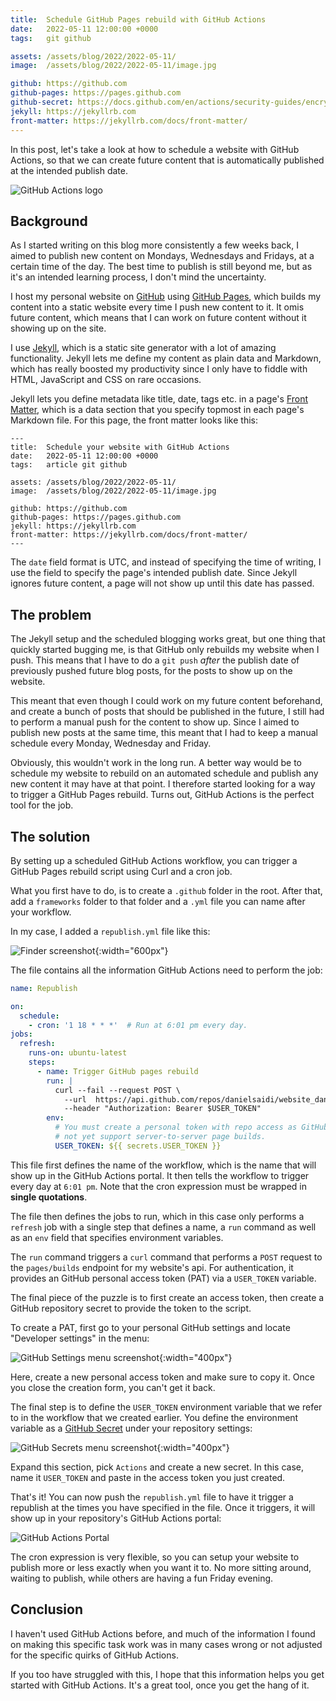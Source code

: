 ```yaml
---
title:  Schedule GitHub Pages rebuild with GitHub Actions
date:   2022-05-11 12:00:00 +0000
tags:   git github

assets: /assets/blog/2022/2022-05-11/
image:  /assets/blog/2022/2022-05-11/image.jpg

github: https://github.com
github-pages: https://pages.github.com
github-secret: https://docs.github.com/en/actions/security-guides/encrypted-secrets
jekyll: https://jekyllrb.com
front-matter: https://jekyllrb.com/docs/front-matter/
---
```


In this post, let's take a look at how to schedule a website with GitHub Actions, so that we can create future content that is automatically published at the intended publish date.

![GitHub Actions logo]({{page.image}})


## Background

As I started writing on this blog more consistently a few weeks back, I aimed to publish new content on Mondays, Wednesdays and Fridays, at a certain time of the day. The best time to publish is still beyond me, but as it's an intended learning process, I don't mind the uncertainty.

I host my personal website on [GitHub]({{page.github}}) using [GitHub Pages]({{page.github-pages}}), which builds my content into a static website every time I push new content to it. It omis future content, which means that I can work on future content without it showing up on the site.

I use [Jekyll]({{page.jekyll}}), which is a static site generator with a lot of amazing functionality. Jekyll lets me define my content as plain data and Markdown, which has really boosted my productivity since I only have to fiddle with HTML, JavaScript and CSS on rare occasions.

Jekyll lets you define metadata like title, date, tags etc. in a page's [Front Matter]({{page.front-matter}}), which is a data section that you specify topmost in each page's Markdown file. For this page, the front matter looks like this:

```
---
title:  Schedule your website with GitHub Actions
date:   2022-05-11 12:00:00 +0000
tags:   article git github

assets: /assets/blog/2022/2022-05-11/
image:  /assets/blog/2022/2022-05-11/image.jpg

github: https://github.com
github-pages: https://pages.github.com
jekyll: https://jekyllrb.com
front-matter: https://jekyllrb.com/docs/front-matter/
---
```

The `date` field format is UTC, and instead of specifying the time of writing, I use the field to specify the page's intended publish date. Since Jekyll ignores future content, a page will not show up until this date has passed.


## The problem

The Jekyll setup and the scheduled blogging works great, but one thing that quickly started bugging me, is that GitHub only rebuilds my website when I push. This means that I have to do a `git push` *after* the publish date of previously pushed future blog posts, for the posts to show up on the website.

This meant that even though I could work on my future content beforehand, and create a bunch of posts that should be published in the future, I still had to perform a manual push for the content to show up. Since I aimed to publish new posts at the same time, this meant that I had to keep a manual schedule every Monday, Wednesday and Friday.

Obviously, this wouldn't work in the long run. A better way would be to schedule my website to rebuild on an automated schedule and publish any new content it may have at that point. I therefore started looking for a way to trigger a GitHub Pages rebuild. Turns out, GitHub Actions is the perfect tool for the job.


## The solution

By setting up a scheduled GitHub Actions workflow, you can trigger a GitHub Pages rebuild script using Curl and a cron job.

What you first have to do, is to create a `.github` folder in the root. After that, add a `frameworks` folder to that folder and a `.yml` file you can name after your workflow.

In my case, I added a `republish.yml` file like this:

![Finder screenshot]({{page.assets}}finder.jpg){:width="600px"}

The file contains all the information GitHub Actions need to perform the job:

```yml
name: Republish

on:
  schedule:
    - cron: '1 18 * * *'  # Run at 6:01 pm every day.
jobs:
  refresh:
    runs-on: ubuntu-latest
    steps:
      - name: Trigger GitHub pages rebuild
        run: |
          curl --fail --request POST \
            --url  https://api.github.com/repos/danielsaidi/website_danielsaidi/pages/builds \
            --header "Authorization: Bearer $USER_TOKEN"
        env:
          # You must create a personal token with repo access as GitHub does
          # not yet support server-to-server page builds.
          USER_TOKEN: ${{ secrets.USER_TOKEN }}
```

This file first defines the name of the workflow, which is the name that will show up in the GitHub Actions portal. It then tells the workflow to trigger every day at `6:01 pm`. Note that the cron expression must be wrapped in **single quotations**.

The file then defines the jobs to run, which in this case only performs a `refresh` job with a single step that defines a name, a `run` command as well as an `env` field that specifies environment variables.

The `run` command triggers a `curl` command that performs a `POST` request to the `pages/builds` endpoint for my website's api. For authentication, it provides an GitHub personal access token (PAT) via a `USER_TOKEN` variable.

The final piece of the puzzle is to first create an access token, then create a GitHub repository secret to provide the token to the script.

To create a PAT, first go to your personal GitHub settings and locate "Developer settings" in the menu:

![GitHub Settings menu screenshot]({{page.assets}}github-settings-2.jpg){:width="400px"}

Here, create a new personal access token and make sure to copy it. Once you close the creation form, you can't get it back.

The final step is to define the `USER_TOKEN` environment variable that we refer to in the workflow that we created earlier. You define the environment variable as a [GitHub Secret]({{page.github-secret}}) under your repository settings:

![GitHub Secrets menu screenshot]({{page.assets}}github-secrets.jpg){:width="400px"}

Expand this section, pick `Actions` and create a new secret. In this case, name it `USER_TOKEN` and paste in the access token you just created.

That's it! You can now push the `republish.yml` file to have it trigger a republish at the times you have specified in the file. Once it triggers, it will show up in your repository's GitHub Actions portal:

![GitHub Actions Portal]({{page.assets}}github-actions.jpg)

The cron expression is very flexible, so you can setup your website to publish more or less exactly when you want it to. No more sitting around, waiting to publish, while others are having a fun Friday evening.


## Conclusion

I haven't used GitHub Actions before, and much of the information I found on making this specific task work was in many cases wrong or not adjusted for the specific quirks of GitHub Actions. 

If you too have struggled with this, I hope that this information helps you get started with GitHub Actions. It's a great tool, once you get the hang of it.